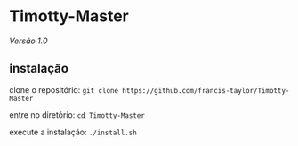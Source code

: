 # Timotty-Master

*Versão 1.0*

## instalação

clone o repositório:
`git clone https://github.com/francis-taylor/Timotty-Master`

entre no diretório:
`cd Timotty-Master`

execute a instalação:
`./install.sh`
